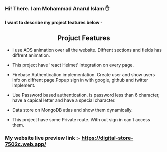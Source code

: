 ### Hi! There. I am Mohammad Anarul Islam ✋  
#### I want to describe my project features below -

<h2 style="text-align:center">Projuct Features</h2>  

 * I use AOS animation over all the website. Diffrent sections and fields has diffrent animation.

 * This project have 'react Helmet' integration on every page.

 * Firebase Authentication implementation. Create user and show users info on diffrent page.Popup sign in with google, github and twitter implement. 

 * Use Password based authentication, is password less than 6 character, have a capical letter and have a special character.

 * Data store on MongoDB atlas and show them dynamically.

 * This project have some Private route. With out sign in can't access them.

 ### My website live preview link :- https://digital-store-7502c.web.app/